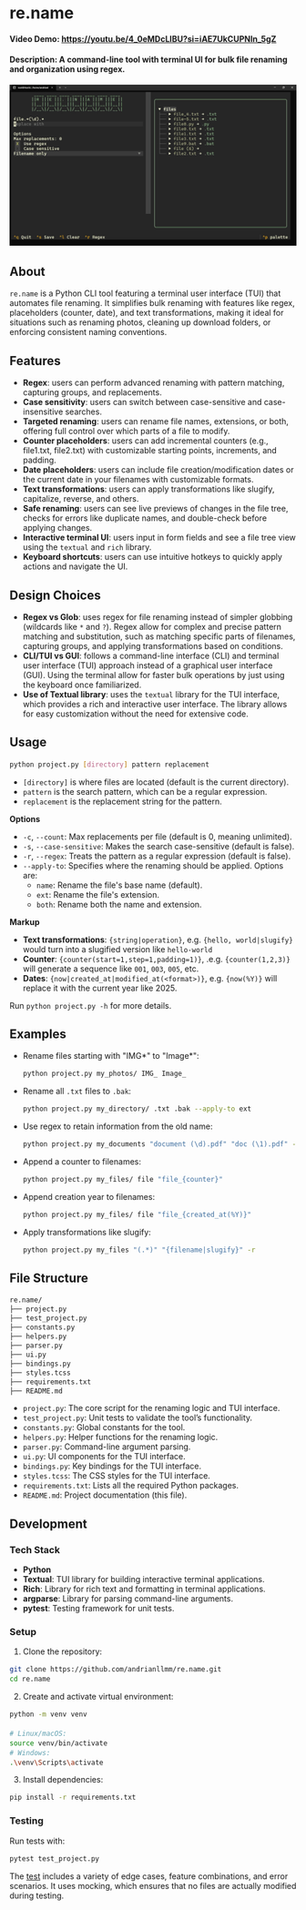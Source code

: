 # re.name
#### Video Demo: https://youtu.be/4_0eMDcLlBU?si=iAE7UkCUPNln_5gZ
#### Description: A command-line tool with terminal UI for bulk file renaming and organization using regex.

<div align="center">
  <img src="readme_preview/demo.gif" alt="Demo" width="720">
</div>

## About

`re.name` is a Python CLI tool featuring a terminal user interface (TUI) that automates file renaming. It simplifies bulk renaming with features like regex, placeholders (counter, date), and text transformations, making it ideal for situations such as renaming photos, cleaning up download folders, or enforcing consistent naming conventions.


## Features

- **Regex**: users can perform advanced renaming with pattern matching, capturing groups, and replacements.
- **Case sensitivity**: users can switch between case-sensitive and case-insensitive searches.
- **Targeted renaming**: users can rename file names, extensions, or both, offering full control over which parts of a file to modify.
- **Counter placeholders**: users can add incremental counters (e.g., file1.txt, file2.txt) with customizable starting points, increments, and padding.
- **Date placeholders**: users can include file creation/modification dates or the current date in your filenames with customizable formats.
- **Text transformations**: users can apply transformations like slugify, capitalize, reverse, and others.
- **Safe renaming**: users can see live previews of changes in the file tree, checks for errors like duplicate names, and double-check before applying changes.
- **Interactive terminal UI**: users input in form fields and see a file tree view using the `textual` and `rich` library.
- **Keyboard shortcuts**: users can use intuitive hotkeys to quickly apply actions and navigate the UI.

## Design Choices

- **Regex vs Glob**: uses regex for file renaming instead of simpler globbing (wildcards like `*` and `?`). Regex allow for complex and precise pattern matching and substitution, such as matching specific parts of filenames, capturing groups, and applying transformations based on conditions.
- **CLI/TUI vs GUI**: follows a command-line interface (CLI) and terminal user interface (TUI) approach instead of a graphical user interface (GUI). Using the terminal allow for faster bulk operations by just using the keyboard once familiarized.
- **Use of Textual library**: uses the `textual` library for the TUI interface, which provides a rich and interactive user interface. The library allows for easy customization without the need for extensive code.

## Usage

```bash
python project.py [directory] pattern replacement
```

- `[directory]` is where files are located (default is the current directory).
- `pattern` is the search pattern, which can be a regular expression.
- `replacement` is the replacement string for the pattern.

**Options**

- `-c`, `--count`: Max replacements per file (default is 0, meaning unlimited).
- `-s`, `--case-sensitive`: Makes the search case-sensitive (default is false).
- `-r`, `--regex`: Treats the pattern as a regular expression (default is false).
- `--apply-to`: Specifies where the renaming should be applied. Options are:
  - `name`: Rename the file's base name (default).
  - `ext`: Rename the file's extension.
  - `both`: Rename both the name and extension.

**Markup**

- **Text transformations**: `{string|operation}`, e.g. `{hello, world|slugify}` would turn into a slugified version like `hello-world`
- **Counter**: `{counter(start=1,step=1,padding=1)}`, .e.g. `{counter(1,2,3)}` will generate a sequence like `001`, `003`, `005`, etc.
- **Dates**: `{now|created_at|modified_at(<format>)}`, e.g. `{now(%Y)}` will replace it with the current year like 2025.

Run `python project.py -h` for more details.

## Examples

- Rename files starting with "IMG*" to "Image*":

  ```bash
  python project.py my_photos/ IMG_ Image_
  ```

- Rename all `.txt` files to `.bak`:

  ```bash
  python project.py my_directory/ .txt .bak --apply-to ext
  ```

- Use regex to retain information from the old name:

  ```bash
  python project.py my_documents "document (\d).pdf" "doc (\1).pdf" -r
  ```

- Append a counter to filenames:

  ```bash
  python project.py my_files/ file "file_{counter}"
  ```

- Append creation year to filenames:

  ```bash
  python project.py my_files/ file "file_{created_at(%Y)}"
  ```

- Apply transformations like slugify:

  ```bash
  python project.py my_files "(.*)" "{filename|slugify}" -r
  ```

## File Structure

```
re.name/
├── project.py
├── test_project.py
├── constants.py
├── helpers.py
├── parser.py
├── ui.py
├── bindings.py
├── styles.tcss
├── requirements.txt
├── README.md
```

- `project.py`: The core script for the renaming logic and TUI interface.
- `test_project.py`: Unit tests to validate the tool’s functionality.
- `constants.py`: Global constants for the tool.
- `helpers.py`: Helper functions for the renaming logic.
- `parser.py`: Command-line argument parsing.
- `ui.py`: UI components for the TUI interface.
- `bindings.py`: Key bindings for the TUI interface.
- `styles.tcss`: The CSS styles for the TUI interface.
- `requirements.txt`: Lists all the required Python packages.
- `README.md`: Project documentation (this file).

## Development

### Tech Stack

- **Python**
- **Textual**: TUI library for building interactive terminal applications.
- **Rich**: Library for rich text and formatting in terminal applications.
- **argparse**: Library for parsing command-line arguments.
- **pytest**: Testing framework for unit tests.

### Setup

1. Clone the repository:

```bash
git clone https://github.com/andrianllmm/re.name.git
cd re.name
```

2. Create and activate virtual environment:

```bash
python -m venv venv

# Linux/macOS:
source venv/bin/activate
# Windows:
.\venv\Scripts\activate
```

3. Install dependencies:

```bash
pip install -r requirements.txt
```

### Testing

Run tests with:

```bash
pytest test_project.py
```

The [test](test_project.py) includes a variety of edge cases, feature combinations, and error scenarios.
It uses mocking, which ensures that no files are actually modified during testing.
